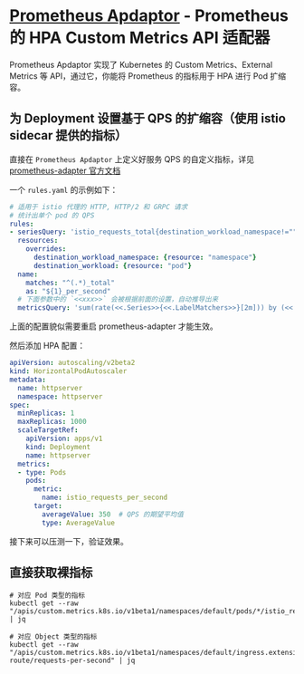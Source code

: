 # [Prometheus Apdaptor](https://github.com/kubernetes-sigs/prometheus-adapter) - Prometheus 的 HPA Custom Metrics API 适配器

Prometheus Apdaptor 实现了 Kubernetes 的 Custom Metrics、External Metrics 等 API，通过它，你能将 Prometheus 的指标用于 HPA 进行 Pod 扩缩容。

## 为 Deployment 设置基于 QPS 的扩缩容（使用 istio sidecar 提供的指标）

直接在 `Prometheus Apdaptor` 上定义好服务 QPS 的自定义指标，详见 [prometheus-adapter 官方文档](https://github.com/kubernetes-sigs/prometheus-adapter/blob/master/docs/config-walkthrough.md)

一个 `rules.yaml` 的示例如下：
```yaml
# 适用于 istio 代理的 HTTP, HTTP/2 和 GRPC 请求
# 统计出单个 pod 的 QPS
rules:
- seriesQuery: 'istio_requests_total{destination_workload_namespace!="",destination_workload!="", destination_app!=""}'
  resources:
    overrides:
      destination_workload_namespace: {resource: "namespace"}
      destination_workload: {resource: "pod"}
  name:
    matches: "^(.*)_total"
    as: "${1}_per_second"
  # 下面参数中的 `<<xxx>>` 会被根据前面的设置，自动推导出来
  metricsQuery: 'sum(rate(<<.Series>>{<<.LabelMatchers>>}[2m])) by (<<.GroupBy>>)'
```

上面的配置貌似需要重启 prometheus-adapter 才能生效。

然后添加 HPA 配置：

```yaml
apiVersion: autoscaling/v2beta2
kind: HorizontalPodAutoscaler
metadata:
  name: httpserver
  namespace: httpserver
spec:
  minReplicas: 1
  maxReplicas: 1000
  scaleTargetRef:
    apiVersion: apps/v1
    kind: Deployment
    name: httpserver
  metrics:
  - type: Pods
    pods:
      metric:
        name: istio_requests_per_second
      target:
        averageValue: 350  # QPS 的期望平均值
        type: AverageValue
```

接下来可以压测一下，验证效果。


## 直接获取裸指标

```shell
# 对应 Pod 类型的指标
kubectl get --raw "/apis/custom.metrics.k8s.io/v1beta1/namespaces/default/pods/*/istio_requests_per_second" | jq

# 对应 Object 类型的指标
kubectl get --raw "/apis/custom.metrics.k8s.io/v1beta1/namespaces/default/ingress.extensions/main-route/requests-per-second" | jq
```

